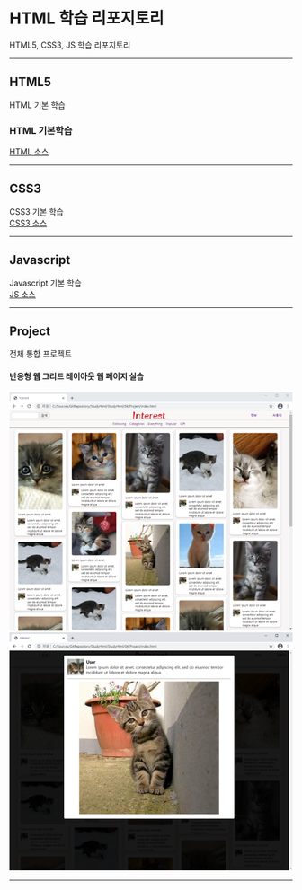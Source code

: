 # HTML 학습 리포지토리
HTML5, CSS3, JS 학습 리포지토리

-----------

## HTML5
HTML 기본 학습

### HTML 기본학습
[HTML 소스](https://github.com/taekyom/StudyHtml/tree/main/01_HTML)

-----------

## CSS3
CSS3 기본 학습<br>
[CSS3 소스](https://github.com/taekyom/StudyHtml/tree/main/02_CSS)


-----------

## Javascript 
Javascript 기본 학습<br>
[JS 소스](https://github.com/taekyom/StudyHtml/tree/main/03_Javascript)


-----------


## Project
전체 통합 프로젝트

#### 반응형 웹 그리드 레이아웃 웹 페이지 실습
![결과1](https://github.com/taekyom/StudyHtml/blob/main/ref_images/result01.png)
![결과2](https://github.com/taekyom/StudyHtml/blob/main/ref_images/result02.png)

-----------

